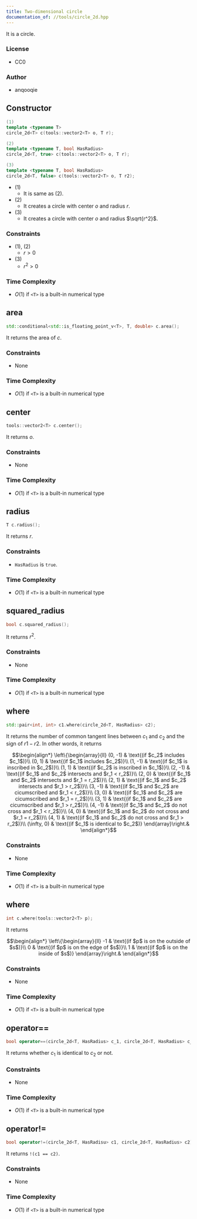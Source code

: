 ```yaml
---
title: Two-dimensional circle
documentation_of: //tools/circle_2d.hpp
---
```


It is a circle.

### License
- CC0

### Author
- anqooqie

## Constructor
```cpp
(1)
template <typename T>
circle_2d<T> c(tools::vector2<T> o, T r);

(2)
template <typename T, bool HasRadius>
circle_2d<T, true> c(tools::vector2<T> o, T r);

(3)
template <typename T, bool HasRadius>
circle_2d<T, false> c(tools::vector2<T> o, T r2);
```

- (1)
    - It is same as (2).
- (2)
    - It creates a circle with center $o$ and radius $r$.
- (3)
    - It creates a circle with center $o$ and radius $\sqrt{r^2}$.

### Constraints
- (1), (2)
    - $r > 0$
- (3)
    - $r^2 > 0$

### Time Complexity
- $O(1)$ if `<T>` is a built-in numerical type

## area
```cpp
std::conditional<std::is_floating_point_v<T>, T, double> c.area();
```

It returns the area of $c$.

### Constraints
- None

### Time Complexity
- $O(1)$ if `<T>` is a built-in numerical type

## center
```cpp
tools::vector2<T> c.center();
```

It returns $o$.

### Constraints
- None

### Time Complexity
- $O(1)$ if `<T>` is a built-in numerical type

## radius
```cpp
T c.radius();
```

It returns $r$.

### Constraints
- `HasRadius` is `true`.

### Time Complexity
- $O(1)$ if `<T>` is a built-in numerical type

## squared_radius
```cpp
bool c.squared_radius();
```

It returns $r^2$.

### Constraints
- None

### Time Complexity
- $O(1)$ if `<T>` is a built-in numerical type

## where
```cpp
std::pair<int, int> c1.where(circle_2d<T, HasRadius> c2);
```

It returns the number of common tangent lines between $c_1$ and $c_2$ and the sign of $r1 - r2$.
In other words, it returns

$$\begin{align*}
\left\{\begin{array}{ll}
(0, -1) & \text{(if $c_2$ includes $c_1$)}\\
(0, 1) & \text{(if $c_1$ includes $c_2$)}\\
(1, -1) & \text{(if $c_1$ is inscribed in $c_2$)}\\
(1, 1) & \text{(if $c_2$ is inscribed in $c_1$)}\\
(2, -1) & \text{(if $c_1$ and $c_2$ intersects and $r_1 < r_2$)}\\
(2, 0) & \text{(if $c_1$ and $c_2$ intersects and $r_1 = r_2$)}\\
(2, 1) & \text{(if $c_1$ and $c_2$ intersects and $r_1 > r_2$)}\\
(3, -1) & \text{(if $c_1$ and $c_2$ are cicumscribed and $r_1 < r_2$)}\\
(3, 0) & \text{(if $c_1$ and $c_2$ are cicumscribed and $r_1 = r_2$)}\\
(3, 1) & \text{(if $c_1$ and $c_2$ are cicumscribed and $r_1 > r_2$)}\\
(4, -1) & \text{(if $c_1$ and $c_2$ do not cross and $r_1 < r_2$)}\\
(4, 0) & \text{(if $c_1$ and $c_2$ do not cross and $r_1 = r_2$)}\\
(4, 1) & \text{(if $c_1$ and $c_2$ do not cross and $r_1 > r_2$)}\\
(\infty, 0) & \text{(if $c_1$ is identical to $c_2$)}
\end{array}\right.&
\end{align*}$$

### Constraints
- None

### Time Complexity
- $O(1)$ if `<T>` is a built-in numerical type

## where
```cpp
int c.where(tools::vector2<T> p);
```

It returns

$$\begin{align*}
\left\{\begin{array}{ll}
-1 & \text{(if $p$ is on the outside of $s$)}\\
0 & \text{(if $p$ is on the edge of $s$)}\\
1 & \text{(if $p$ is on the inside of $s$)}
\end{array}\right.&
\end{align*}$$

### Constraints
- None

### Time Complexity
- $O(1)$ if `<T>` is a built-in numerical type

## operator==
```cpp
bool operator==(circle_2d<T, HasRadius> c_1, circle_2d<T, HasRadius> c_2);
```

It returns whether $c_1$ is identical to $c_2$ or not.

### Constraints
- None

### Time Complexity
- $O(1)$ if `<T>` is a built-in numerical type

## operator!=
```cpp
bool operator!=(circle_2d<T, HasRadisu> c1, circle_2d<T, HasRadius> c2);
```

It returns `!(c1 == c2)`.

### Constraints
- None

### Time Complexity
- $O(1)$ if `<T>` is a built-in numerical type
